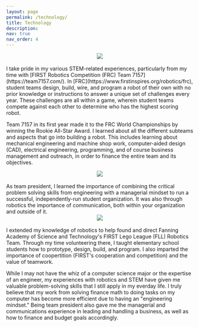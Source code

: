 ```yaml
---
layout: page
permalink: /technology/
title: Technology
description:
nav: true
nav_order: 4
---
```

<center><img src="https://johanndizon.github.io/assets/img/first7157.jpg"></center>
<br>
I take pride in my various STEM-related experiences, particularly from my time with [FIRST Robotics Competition (FRC) Team 7157](https://team7157.com/). In [FRC](https://www.firstinspires.org/robotics/frc), student teams design, build, wire, and program a robot of their own with no prior knowledge or instructions to answer a unique set of challenges every year. These challenges are all within a game, wherein student teams compete against each other to determine who has the highest scoring robot.

Team 7157 in its first year made it to the FRC World Championships by winning the Rookie All-Star Award. I learned about all the different subteams and aspects that go into building a robot. This includes learning about mechanical engineering and machine shop work, computer-aided design (CAD), electrical engineering, programming, and of course business management and outreach, in order to finance the entire team and its objectives.
<br>
<center><img src="https://johanndizon.github.io/assets/img/second7157.jpg"></center>
<br>
As team president, I learned the importance of combining the critical problem solving skills from engineering with a managerial mindset to run a successful, independently-run student organization. It was also through robotics the importance of communication, both within your organization and outside of it.
<br>
<center><img src="https://johanndizon.github.io/assets/img/falcon.jpg"></center>
<br>
I extended my knowledge of robotics to help found and direct Fanning Academy of Science and Technology's FIRST Lego League (FLL) Robotics Team. Through my time volunteering there, I taught elementary school students how to prototype, design, build, and program. I also imparted the importance of coopertition (FIRST's cooperation and competition) and the value of teamwork.

While I may not have the whiz of a computer science major or the expertise of an engineer, my experiences with robotics and STEM have given me valuable problem-solving skills that I still apply in my everday life. I truly believe that my work from solving finance math to doing tasks on my computer has become more efficient due to having an "engineering mindset." Being team president also gave me the managerial and communications experience in leading and handling a business, as well as how to finance and budget goals accordingly.
